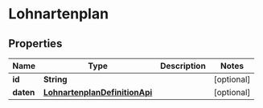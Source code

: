 
# Lohnartenplan

## Properties
Name | Type | Description | Notes
------------ | ------------- | ------------- | -------------
**id** | **String** |  |  [optional]
**daten** | [**LohnartenplanDefinitionApi**](LohnartenplanDefinitionApi.md) |  |  [optional]



